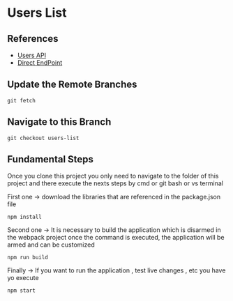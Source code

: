 # Users List

## References

- [Users API](https://reqres.in/)
- [Direct EndPoint](https://reqres.in/api/users?page=2)

## Update the Remote Branches
```
git fetch
```

## Navigate to this Branch
```
git checkout users-list
```

## Fundamental Steps
Once you clone this project you only need to navigate to the folder of this project and there execute the nexts steps by cmd or git bash or vs terminal

First one -> download the libraries that are referenced in the package.json file

```
npm install
```

Second one -> It is necessary to build the application which is disarmed in the webpack project once the command is executed, the application will be armed and can be customized
```
npm run build
```

Finally -> If you want to run the application , test live changes , etc you have yo execute
```
npm start
```
